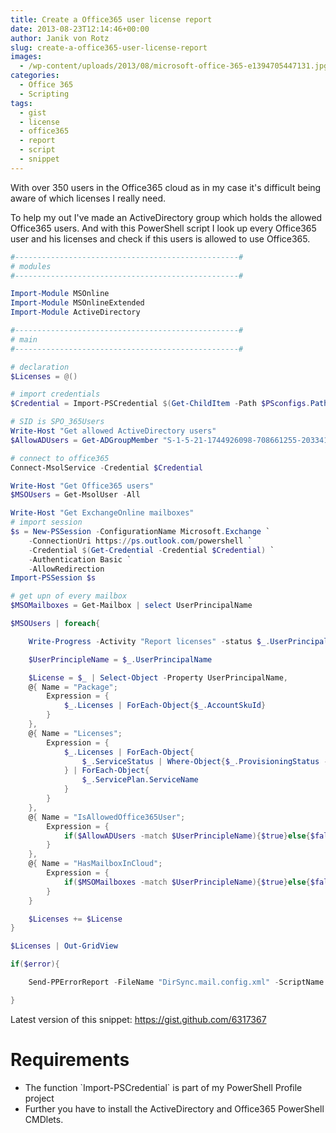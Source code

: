 ```yaml
---
title: Create a Office365 user license report
date: 2013-08-23T12:14:46+00:00
author: Janik von Rotz
slug: create-a-office365-user-license-report
images:
  - /wp-content/uploads/2013/08/microsoft-office-365-e1394705447131.jpg
categories:
  - Office 365
  - Scripting
tags:
  - gist
  - license
  - office365
  - report
  - script
  - snippet
---
```

With over 350 users in the Office365 cloud as in my case it's difficult being aware of which licenses I really need.

To help my out I've made an ActiveDirectory group which holds the allowed Office365 users. And with this PowerShell script I look up every Office365 user and his licenses and check if this users is allowed to use Office365.

<!--more-->

```powershell
#--------------------------------------------------#
# modules
#--------------------------------------------------#

Import-Module MSOnline
Import-Module MSOnlineExtended
Import-Module ActiveDirectory

#--------------------------------------------------#
# main
#--------------------------------------------------#

# declaration
$Licenses = @()

# import credentials
$Credential = Import-PSCredential $(Get-ChildItem -Path $PSconfigs.Path -Filter "Office365.credentials.config.xml" -Recurse).FullName

# SID is SPO_365Users
Write-Host "Get allowed ActiveDirectory users"
$AllowADUsers = Get-ADGroupMember "S-1-5-21-1744926098-708661255-2033415169-36655" -Recursive | Get-ADUser | where {$_.enabled -eq $true} | select userprincipalname # SPO_365Users

# connect to office365
Connect-MsolService -Credential $Credential

Write-Host "Get Office365 users"
$MSOUsers = Get-MsolUser -All

Write-Host "Get ExchangeOnline mailboxes"
# import session
$s = New-PSSession -ConfigurationName Microsoft.Exchange `
    -ConnectionUri https://ps.outlook.com/powershell `
    -Credential $(Get-Credential -Credential $Credential) `
    -Authentication Basic `
    -AllowRedirection
Import-PSSession $s

# get upn of every mailbox
$MSOMailboxes = Get-Mailbox | select UserPrincipalName

$MSOUsers | foreach{

    Write-Progress -Activity "Report licenses" -status $_.UserPrincipalName -percentComplete ([int]([array]::IndexOf(([array]$MSOUsers), $_)/([array]$MSOUsers).count*100))

    $UserPrincipleName = $_.UserPrincipalName

    $License = $_ | Select-Object -Property UserPrincipalName,
    @{ Name = "Package";
        Expression = {
            $_.Licenses | ForEach-Object{$_.AccountSkuId}
        }
    },
    @{ Name = "Licenses";
        Expression = {
            $_.Licenses | ForEach-Object{
                $_.ServiceStatus | Where-Object{$_.ProvisioningStatus -ne "Disabled"}
            } | ForEach-Object{
                $_.ServicePlan.ServiceName
            }
        }
    },
    @{ Name = "IsAllowedOffice365User";
        Expression = {
            if($AllowADUsers -match $UserPrincipleName){$true}else{$false}
        }
    },
    @{ Name = "HasMailboxInCloud";
        Expression = {
            if($MSOMailboxes -match $UserPrincipleName){$true}else{$false}
        }
    }

    $Licenses += $License
}

$Licenses | Out-GridView

if($error){

    Send-PPErrorReport -FileName "DirSync.mail.config.xml" -ScriptName $MyInvocation.InvocationName

}
```

Latest version of this snippet: <a href="https://gist.github.com/6317367" target="_blank">https://gist.github.com/6317367</a>

<h1>Requirements</h1>

<ul>
    <li>The function `Import-PSCredential` is part of my PowerShell Profile project</li>
    <li>Further you have to install the ActiveDirectory and Office365 PowerShell CMDlets.</li>
</ul>